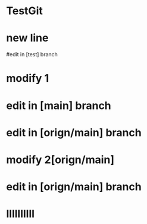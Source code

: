 # TestGit
# new line
#edit in [test] branch
# modify 1
# edit in [main] branch
# edit in [orign/main] branch
# modify 2[orign/main]
# edit in [orign/main] branch
# llllllllll

